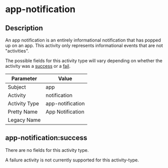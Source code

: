 app-notification
================

Description
-----------
An app notification is an entirely informational notification that has popped up on an app. This activity only represents informational events that are not "activities".

The possible fields for this activity type will vary depending on whether the activity was a [success](#app-notificationsuccess) or a [fail](#app-notificationfail).

| Parameter     | Value            |
| ------------- | ---------------- |
| Subject       | app              |
| Activity      | notification     |
| Activity Type | app-notification |
| Pretty Name   | App Notification |
| Legacy Name   |                  |

app-notification:success
------------------------

There are no fields for this activity type.


A failure activity is not currently supported for this activity-type.